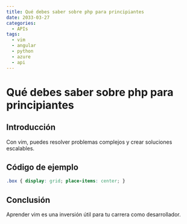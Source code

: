 ```yaml
---
title: Qué debes saber sobre php para principiantes
date: 2033-03-27
categories:
  - APIs
tags:
  - vim
  - angular
  - python
  - azure
  - api
---
```


# Qué debes saber sobre php para principiantes

## Introducción

Con vim, puedes resolver problemas complejos y crear soluciones escalables.

## Código de ejemplo

```css
.box { display: grid; place-items: center; }
```

## Conclusión

Aprender vim es una inversión útil para tu carrera como desarrollador.